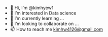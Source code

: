- 👋 Hi, I’m @kimhyew1
- 👀 I’m interested in Data science
- 🌱 I’m currently learning ...
- 💞️ I’m looking to collaborate on ...
- 📫 How to reach me kimhw4126@gmail.com

<!---
kimhyew1/kimhyew1 is a ✨ special ✨ repository because its `README.md` (this file) appears on your GitHub profile.
You can click the Preview link to take a look at your changes.
--->
